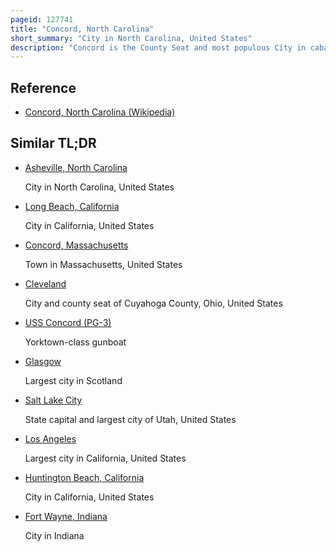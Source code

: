 ```yaml
---
pageid: 127741
title: "Concord, North Carolina"
short_summary: "City in North Carolina, United States"
description: "Concord is the County Seat and most populous City in cabarrus County in the united States. S. State of North Carolina. At the 2020 Census the City had 105240 People. Concord is the second-most populous City in the Charlotte metropolitan Area in Terms of Population and is the 10th-most populous City in north Carolina and 287th-most populous City in. S."
---
```


## Reference

- [Concord, North Carolina (Wikipedia)](https://en.wikipedia.org/?curid=127741)

## Similar TL;DR

- [Asheville, North Carolina](/tldr/en/asheville-north-carolina)

  City in North Carolina, United States

- [Long Beach, California](/tldr/en/long-beach-california)

  City in California, United States

- [Concord, Massachusetts](/tldr/en/concord-massachusetts)

  Town in Massachusetts, United States

- [Cleveland](/tldr/en/cleveland)

  City and county seat of Cuyahoga County, Ohio, United States

- [USS Concord (PG-3)](/tldr/en/uss-concord-pg-3)

  Yorktown-class gunboat

- [Glasgow](/tldr/en/glasgow)

  Largest city in Scotland

- [Salt Lake City](/tldr/en/salt-lake-city)

  State capital and largest city of Utah, United States

- [Los Angeles](/tldr/en/los-angeles)

  Largest city in California, United States

- [Huntington Beach, California](/tldr/en/huntington-beach-california)

  City in California, United States

- [Fort Wayne, Indiana](/tldr/en/fort-wayne-indiana)

  City in Indiana
